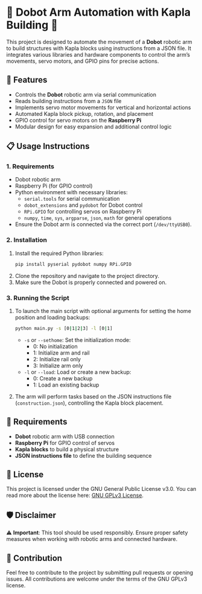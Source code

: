 
# 🦾 Dobot Arm Automation with Kapla Building 🧱

This project is designed to automate the movement of a **Dobot** robotic arm to build structures with Kapla blocks using instructions from a JSON file. It integrates various libraries and hardware components to control the arm’s movements, servo motors, and GPIO pins for precise actions.

## 🚀 Features
- Controls the **Dobot** robotic arm via serial communication
- Reads building instructions from a `JSON` file
- Implements servo motor movements for vertical and horizontal actions
- Automated Kapla block pickup, rotation, and placement
- GPIO control for servo motors on the **Raspberry Pi**
- Modular design for easy expansion and additional control logic

## 📋 Usage Instructions

### 1. Requirements
- Dobot robotic arm
- Raspberry Pi (for GPIO control)
- Python environment with necessary libraries:
  - `serial.tools` for serial communication
  - `dobot_extensions` and `pydobot` for Dobot control
  - `RPi.GPIO` for controlling servos on Raspberry Pi
  - `numpy`, `time`, `sys`, `argparse`, `json`, `math` for general operations
- Ensure the Dobot arm is connected via the correct port (`/dev/ttyUSB0`).

### 2. Installation
1. Install the required Python libraries:
   ```bash
   pip install pyserial pydobot numpy RPi.GPIO
   ```
2. Clone the repository and navigate to the project directory.
3. Make sure the Dobot is properly connected and powered on.

### 3. Running the Script
1. To launch the main script with optional arguments for setting the home position and loading backups:
   ```bash
   python main.py -s [0|1|2|3] -l [0|1]
   ```
   - `-s` or `--sethome`: Set the initialization mode:
     - 0: No initialization
     - 1: Initialize arm and rail
     - 2: Initialize rail only
     - 3: Initialize arm only
   - `-l` or `--load`: Load or create a new backup:
     - 0: Create a new backup
     - 1: Load an existing backup

2. The arm will perform tasks based on the JSON instructions file (`construction.json`), controlling the Kapla block placement.

## 🔧 Requirements
- **Dobot** robotic arm with USB connection
- **Raspberry Pi** for GPIO control of servos
- **Kapla blocks** to build a physical structure
- **JSON instructions file** to define the building sequence

## 📄 License
This project is licensed under the GNU General Public License v3.0. You can read more about the license here: [GNU GPLv3 License](https://www.gnu.org/licenses/gpl-3.0.en.html).

## 🛡️ Disclaimer
⚠️ **Important**: This tool should be used responsibly. Ensure proper safety measures when working with robotic arms and connected hardware.

## 🙌 Contribution
Feel free to contribute to the project by submitting pull requests or opening issues. All contributions are welcome under the terms of the GNU GPLv3 license.
